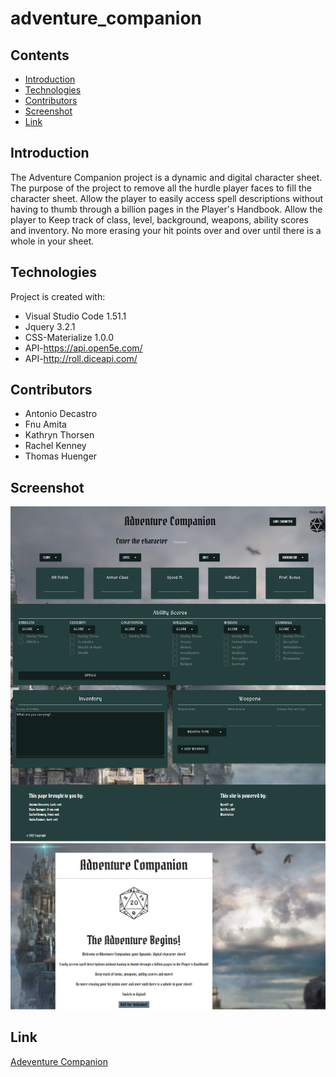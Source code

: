 # adventure_companion

## Contents

* [Introduction](#Introduction)
* [Technologies](#Technologies)
* [Contributors](#Contributors)
* [Screenshot](#Screenshot)
* [Link](#Link)

## Introduction

The Adventure Companion project is a dynamic and digital character sheet.
The purpose of the project to remove all the hurdle player faces to fill the character sheet.
Allow the player to easily access spell descriptions without having to thumb through a billion pages in the Player's Handbook.
Allow the player to Keep track of class, level, background, weapons, ability scores and inventory.
No more erasing your hit points over and over until there is a whole in your sheet.

## Technologies

Project is created with:

* Visual Studio Code 1.51.1
* Jquery 3.2.1
* CSS-Materialize 1.0.0
* API-https://api.open5e.com/
* API-http://roll.diceapi.com/

## Contributors

* Antonio Decastro
* Fnu Amita
* Kathryn Thorsen
* Rachel Kenney
* Thomas Huenger

## Screenshot

![image](./assets/images/charactersheet.png)
![image](./assets/images/welcome.png)


## Link

[Adeventure Companion](https://acdecastro.github.io/adventure_companion/)
